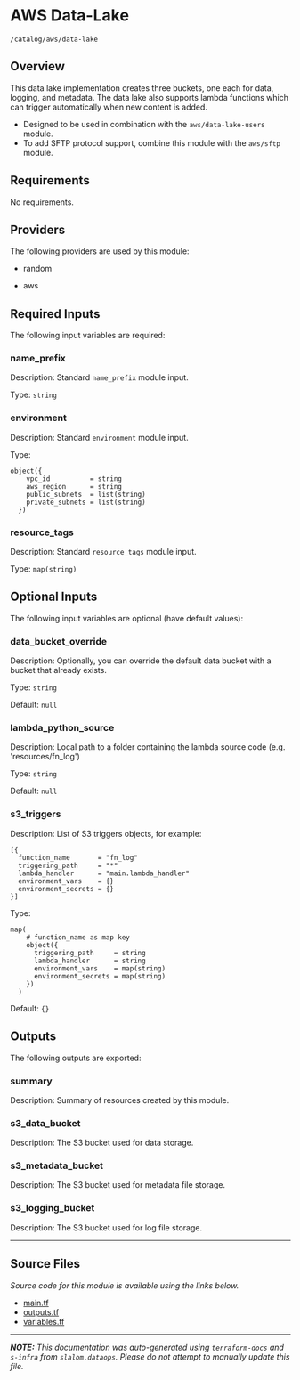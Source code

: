 
# AWS Data-Lake

`/catalog/aws/data-lake`

## Overview


This data lake implementation creates three buckets, one each for data, logging, and metadata. The data lake also supports lambda functions which can
trigger automatically when new content is added.

* Designed to be used in combination with the `aws/data-lake-users` module.
* To add SFTP protocol support, combine this module with the `aws/sftp` module.

## Requirements

No requirements.

## Providers

The following providers are used by this module:

- random

- aws

## Required Inputs

The following input variables are required:

### name\_prefix

Description: Standard `name_prefix` module input.

Type: `string`

### environment

Description: Standard `environment` module input.

Type:

```hcl
object({
    vpc_id          = string
    aws_region      = string
    public_subnets  = list(string)
    private_subnets = list(string)
  })
```

### resource\_tags

Description: Standard `resource_tags` module input.

Type: `map(string)`

## Optional Inputs

The following input variables are optional (have default values):

### data\_bucket\_override

Description: Optionally, you can override the default data bucket with a bucket that already exists.

Type: `string`

Default: `null`

### lambda\_python\_source

Description: Local path to a folder containing the lambda source code (e.g. 'resources/fn\_log')

Type: `string`

Default: `null`

### s3\_triggers

Description: List of S3 triggers objects, for example:
```
[{
  function_name       = "fn_log"
  triggering_path     = "*"
  lambda_handler      = "main.lambda_handler"
  environment_vars    = {}
  environment_secrets = {}
}]
```

Type:

```hcl
map(
    # function_name as map key
    object({
      triggering_path     = string
      lambda_handler      = string
      environment_vars    = map(string)
      environment_secrets = map(string)
    })
  )
```

Default: `{}`

## Outputs

The following outputs are exported:

### summary

Description: Summary of resources created by this module.

### s3\_data\_bucket

Description: The S3 bucket used for data storage.

### s3\_metadata\_bucket

Description: The S3 bucket used for metadata file storage.

### s3\_logging\_bucket

Description: The S3 bucket used for log file storage.

---------------------

## Source Files

_Source code for this module is available using the links below._

* [main.tf](https://github.com/slalom-ggp/dataops-infra/tree/main//catalog/aws/data-lake/main.tf)
* [outputs.tf](https://github.com/slalom-ggp/dataops-infra/tree/main//catalog/aws/data-lake/outputs.tf)
* [variables.tf](https://github.com/slalom-ggp/dataops-infra/tree/main//catalog/aws/data-lake/variables.tf)

---------------------

_**NOTE:** This documentation was auto-generated using
`terraform-docs` and `s-infra` from `slalom.dataops`.
Please do not attempt to manually update this file._
